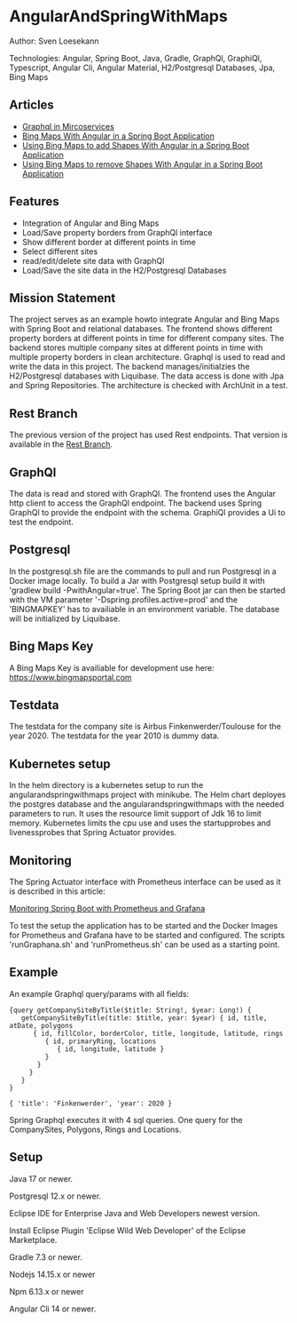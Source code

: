 # AngularAndSpringWithMaps

<!-- ![Build Status](https://travis-ci.org/Angular2Guy/AngularAndSpringWithMaps.svg?branch=master)-->

Author: Sven Loesekann

Technologies: Angular, Spring Boot, Java, Gradle, GraphQl, GraphiQl, Typescript, Angular Cli, Angular Material, H2/Postgresql Databases, Jpa, Bing Maps

## Articles
* [Graphql in Mircoservices](https://angular2guy.wordpress.com/2022/10/24/graphql-in-microservices/)
* [Bing Maps With Angular in a Spring Boot Application](https://angular2guy.wordpress.com/2021/07/31/bing-maps-with-angular-in-a-spring-boot-application/)
* [Using Bing Maps to add Shapes With Angular in a Spring Boot Application](https://angular2guy.wordpress.com/2021/07/31/using-bing-maps-to-add-shapes-with-angular-in-a-spring-boot-application/)
* [Using Bing Maps to remove Shapes With Angular in a Spring Boot Application](https://angular2guy.wordpress.com/2021/07/31/using-bing-maps-to-remove-shapes-with-angular-in-a-spring-boot-application/)

## Features
- Integration of Angular and Bing Maps
- Load/Save property borders from GraphQl interface
- Show different border at different points in time
- Select different sites
- read/edit/delete site data with GraphQl
- Load/Save the site data in the H2/Postgresql Databases

## Mission Statement
The project serves as an example howto integrate Angular and Bing Maps with Spring Boot and relational databases. The frontend shows different property borders at different points in time for different company sites. The backend stores multiple company sites at different points in time with multiple property borders in clean architecture. Graphql is used to read and write the data in this project. The backend manages/initialzies the H2/Postgresql databases with Liquibase. The data access is done with Jpa and Spring Repositories. The architecture is checked with ArchUnit in a test.

## Rest Branch
The previous version of the project has used Rest endpoints. That version is available in the [Rest Branch](https://github.com/Angular2Guy/AngularAndSpringWithMaps/tree/rest).

## GraphQl
The data is read and stored with GraphQl. The frontend uses the Angular http client to access the GraphQl endpoint. The backend uses Spring GraphQl to provide the endpoint with the schema. GraphiQl provides a Ui to test the endpoint.

## Postgresql
In the postgresql.sh file are the commands to pull and run Postgresql in a Docker image locally. To build a Jar with Postgresql setup build it with 'gradlew build -PwithAngular=true'. The Spring Boot jar can then be started with the VM parameter '-Dspring.profiles.active=prod' and the 'BINGMAPKEY' has to availiable in an environment variable. The database will be initialized by Liquibase.

## Bing Maps Key
A Bing Maps Key is availiable for development use here: https://www.bingmapsportal.com

## Testdata
The testdata for the company site is Airbus Finkenwerder/Toulouse for the year 2020. The testdata for the year 2010 is dummy data. 

## Kubernetes setup
In the helm directory is a kubernetes setup to run the angularandspringwithmaps project with minikube. The Helm chart deployes the postgres database and the angularandspringwithmaps with the needed parameters to run. It uses the resource limit support of Jdk 16 to limit memory. Kubernetes limits the cpu use and uses the startupprobes and livenessprobes that Spring Actuator provides.

## Monitoring
The Spring Actuator interface with Prometheus interface can be used as it is described in this article: 

[Monitoring Spring Boot with Prometheus and Grafana](https://ordina-jworks.github.io/monitoring/2020/11/16/monitoring-spring-prometheus-grafana.html)

To test the setup the application has to be started and the Docker Images for Prometheus and Grafana have to be started and configured. The scripts 'runGraphana.sh' and 'runPrometheus.sh' can be used as a starting point.

## Example
An example Graphql query/params with all fields:
```
{query getCompanySiteByTitle($title: String!, $year: Long!) { 
   getCompanySiteByTitle(title: $title, year: $year) { id, title, atDate, polygons 
      { id, fillColor, borderColor, title, longitude, latitude, rings 
         { id, primaryRing, locations 
            { id, longitude, latitude }
         }
       }
     }
   }
}
```

```
{ 'title': 'Finkenwerder', 'year': 2020 }
```

Spring Graphql executes it with 4 sql queries. One query for the CompanySites, Polygons, Rings and Locations.

## Setup
Java 17 or newer.

Postgresql 12.x or newer.

Eclipse IDE for Enterprise Java and Web Developers newest version.

Install Eclipse Plugin 'Eclipse Wild Web Developer' of the Eclipse Marketplace.

Gradle 7.3 or newer.

Nodejs 14.15.x or newer

Npm 6.13.x or newer

Angular Cli 14 or newer.
